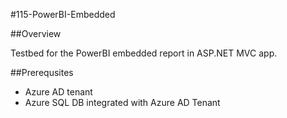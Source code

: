 #115-PowerBI-Embedded

##Overview

Testbed for the PowerBI embedded report in ASP.NET MVC app. 

##Prerequsites

* Azure AD tenant
* Azure SQL DB integrated with Azure AD Tenant


